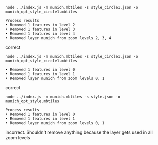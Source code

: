 `node ../index.js -m munich.mbtiles -s style_circle1.json -o munich_opt_style_circle1.mbtiles`
```
Process results
• Removed 1 features in level 2
• Removed 1 features in level 3
• Removed 1 features in level 4
• Removed layer munich from zoom levels 2, 3, 4
```
correct

`node ../index.js -m munich.mbtiles -s style_circle1.json -o munich_opt_style_circle1.mbtiles`

```
• Removed 1 features in level 0
• Removed 1 features in level 1
• Removed layer munich from zoom levels 0, 1
```
correct


`node ../index.js -m munich.mbtiles -s style.json -o munich_opt_style.mbtiles`

```
Process results
• Removed 1 features in level 0
• Removed 1 features in level 1
• Removed layer munich from zoom levels 0, 1
```
incorrect. Shouldn't remove anything because the layer gets used in all zoom levels